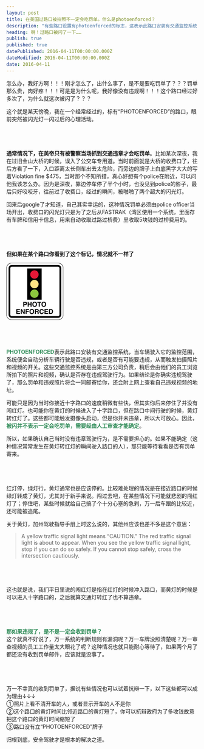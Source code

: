 ```yaml
---
layout: post
title: 在美国过路口被拍照不一定会吃罚单。什么是photoenforced？
description: "有些路口设置有photoenforced的标志，这表示此路口安装有交通监控系统，当车辆进入它的监控范围，它会自动分析车辆行驶是否违规，或者是否有可能要违规，从而触发拍摄照片和视频的开关。但是，触发拍摄机制，并不意味着一定是交通违章了，也不表示一定会吃到罚单，因为稍后还需要人工审查是否确存在违规驾驶行为。"
heading: 啊！过路口被闪了一下……
publish: true
published: true
datePublished: 2016-04-11T00:00:00.000Z
dateModified: 2016-04-11T00:00:00.000Z
date: 2016-04-11
---
```


<span class="dropcap">怎</span>么办，我好方啊！！！刚才怎么了，出什么事了，是不是要吃罚单了？？？罚单那么贵，肉好疼！！！可是是为什么呢，我好像没有违规啊！！！这个路口经过好多次了，为什么就这次被闪了？？？

这个就是某天傍晚，我在一个经常经过的，标有“PHOTOENFORCED”的路口，眼前突然被闪光灯一闪过后的心理活动。

<p style="margin-bottom:70px"></p>

**通常情况下，在美帝只有被警察当场抓到交通违章才会吃罚单**。比如某次深夜，我在过旧金山大桥的时候，误入了公交车专用道。当时前面就是大桥的收费口了，往后方看了一下，入口距离太长倒车出去太危险，而旁边的牌子上白底黑字大大的写着Violation fine $475，当时那个不知所措，真心好想有个police在附近，可以问他我该怎么办。因为是深夜，靠边停车停了半个小时，也没见到police的影子，最后只好咬咬牙，往前过了收费口，经过的瞬间，被啪啪了两个超大的闪光灯。

回来后google了才知道，自己其实幸运的，这种情况罚单必须由police officer当场开出，收费口的闪光灯只是为了之后从FASTRAK（湾区使用一个系统，里面存有车牌和信用卡信息，用来自动收取过路过桥费）里收取5块钱的过桥费用的。

<p style="margin-bottom:70px"></p>

**但如果在某个路口你看到了这个标记，情况就不一样了**
<p itemprop="image" itemscope itemtype="https://schema.org/ImageObject">
 <img src="/assets/img/photoenforced.png" alt="指示路口装有监控摄像头的标志">
  <meta itemprop="url" content="https://www.blogus123.com/assets/img/photoenforced.png">
  <meta itemprop="width" content="180">
  <meta itemprop="height" content="180">
</p>

<p style="margin-bottom:70px"></p>

<span style="color:#2e8b57">**PHOTOENFORCED**</span>表示此路口安装有交通监控系统，当车辆驶入它的监控范围，系统便会自动分析车辆行驶是否违规，或者是否有可能要违规，从而触发拍摄照片和视频的开关。这些交通监控系统是由第三方公司负责，稍后会由他们的员工浏览所拍下的照片和视频，确认是否存在违规驾驶行为。如果结论是你确实违规驾驶了，那么罚单和违规照片将会一同邮寄给你，还会附上网上查看自己违规视频的地址。

可能只是因为当时你接近十字路口的速度稍微有些快，但其实你后来停住了并没有闯红灯。也可能你在黄灯的时候进入了十字路口，但在路口中间行驶的时候，黄灯转红灯了。这些都可能触发摄像头启动，但是你并未违章，所以大可放心。因此，<span style="color:#2e8b57">**被闪并不表示一定会吃罚单，需要经由人工审查才能确定**</span>。

所以，如果确认自己当时没有违章驾驶行为，是不需要担心的。如果不能确定（这种情况常常发生在黄灯转红灯的瞬间驶入路口的人），那只能等待看看是否有罚单寄来。

<p style="margin-bottom:70px"></p>

红灯停，绿灯行，黄灯通常也是应该停的。比较难处理的情况是在接近路口的时候绿灯转成了黄灯，尤其对于新手来说。闯过去吧，在某些情况下可能就悲剧的闯红灯了；停住吧，某些时候就给自己搞了个十分心塞的急刹，万一后车跟的比较近，还可能被追尾。

关于黄灯，加州驾驶指导手册上时这么说的，其他州应该也差不多是这个意思：
<blockquote>A yellow traffic signal light means “CAUTION.” The red traffic signal light is about to appear. When you see the yellow traffic signal light, stop if you can do so safely. If you cannot stop safely, cross the intersection cautiously.</blockquote>

<p style="margin-bottom:70px"></p>

这也就是说，我们平日里说的闯红灯是指在红灯的时候冲入路口，而黄灯的时候是可以进入十字路口的，之后就算交通灯转红了也不算违章。

<p style="margin-bottom:70px"></p>

<span style="color:#2e8b57">**那如果违规了，是不是一定会收到罚单？**</span><br>
这个就真不好说了，万一系统的判断规则有漏洞呢？万一车牌没照清楚呢？万一审查视频的员工工作量太大眼花了呢？这种情况也就只能耐心等待了，如果两个月了都还没有收到罚单邮件，应该就是没事了。

<p style="margin-bottom:70px"></p>

万一不幸真的收到罚单了，据说有些情况也可以试着抗辩一下，以下这些都可以成为理由↓↓↓<br>
①照片上看不清开车的人，或者显示开车的人不是你<br>
②这个路口的黄灯时间比邻近路口的黄灯短了，你可以抗辩政府为了多收钱故意把这个路口的黄灯时间缩短了<br>
③路口没有立“PHOTOENFORCED”牌子<br>

归根到底，安全驾驶才是根本的解决之道。

<p style="margin-bottom:70px"></p>
